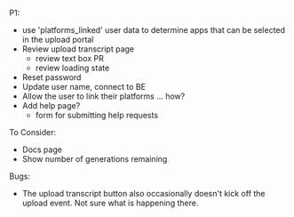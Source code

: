 P1:
* use 'platforms_linked' user data to determine apps that can be selected in the upload portal
* Review upload transcript page
  * review text box PR
  * review loading state
* Reset password
* Update user name, connect to BE
* Allow the user to link their platforms ... how?
* Add help page?
  * form for submitting help requests

To Consider:
* Docs page
* Show number of generations remaining

Bugs:
* The upload transcript button also occasionally doesn't kick off the upload event. Not sure
  what is happening there.

